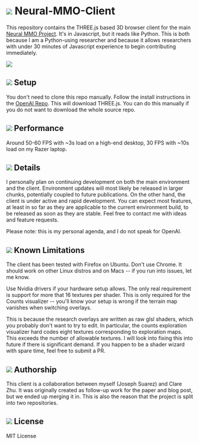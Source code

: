 [ags]: resources/ags.png?raw=true
[fire]: resources/fire_thumbnail.png
[env]: resources/env.jpg

# ![][fire] Neural-MMO-Client
This repository contains the THREE.js based 3D browser client for the main [Neural MMO Project](https://docs.google.com/document/d/1_76rYTPtPysSh2_cFFz3Mfso-9VL3_tF5ziaIZ8qmS8/edit?usp=sharing). It's in Javascript, but it reads like Python. This is both because I am a Python-using researcher and because it allows researchers with under 30 minutes of Javascript experience to begin contributing immediately.

![][env]

## ![][ags] Setup

You don't need to clone this repo manually. Follow the install instructions in the [OpenAI Repo](https://docs.google.com/document/d/1_76rYTPtPysSh2_cFFz3Mfso-9VL3_tF5ziaIZ8qmS8/edit?usp=sharing). This will download THREE.js. You can do this manually if you do not want to download the whole source repo.

## ![][ags] Performance

Around 50-60 FPS with ~3s load on a high-end desktop, 30 FPS with ~10s load on my Razer laptop.

## ![][ags] Details

I personally plan on continuing development on both the main environment and the client. Environment updates will most likely be released in larger chunks, potentially coupled to future publications. On the other hand, the client is under active and rapid development. You can expect most features, at least in so far as they are applicable to the current environment build, to be released as soon as they are stable. Feel free to contact me with ideas and feature requests.

Please note: this is my personal agenda, and I do not speak for OpenAI.

## ![][ags] Known Limitations

The client has been tested with Firefox on Ubuntu. Don't use Chrome. It should work on other Linux distros and on Macs -- if you run into issues, let me know.

Use Nvidia drivers if your hardware setup allows. The only real requirement is support for more that 16 textures per shader. This is only required for the Counts visualizer -- you'll know your setup is wrong if the terrain map vanishes when switching overlays.

This is because the research overlays are written as raw glsl shaders, which you probably don't want to try to edit. In particular, the counts exploration visualizer hard codes eight textures corresponding to exploration maps. This exceeds the number of allowable textures. I will look into fixing this into future if there is significant demand. If you happen to be a shader wizard with spare time, feel free to submit a PR.

## ![][ags] Authorship

This client is a collaboration between myself (Joseph Suarez) and Clare Zhu. It was originally created as follow-up work for the paper and blog post, but we ended up merging it in. This is also the reason that the project is split into two repositories.

## ![][ags] License

MIT License
